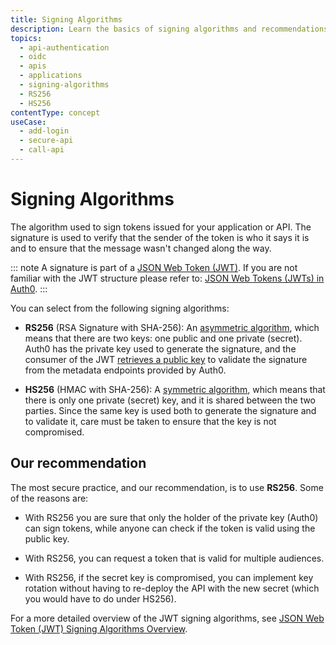 ```yaml
---
title: Signing Algorithms
description: Learn the basics of signing algorithms and recommendations for configuring them in the Auth0 Dashboard.
topics:
  - api-authentication
  - oidc
  - apis
  - applications
  - signing-algorithms
  - RS256
  - HS256
contentType: concept
useCase:
  - add-login
  - secure-api
  - call-api
---
```

# Signing Algorithms

The algorithm used to sign tokens issued for your application or API. The signature is used to verify that the sender of the token is who it says it is and to ensure that the message wasn't changed along the way.

::: note
A signature is part of a [JSON Web Token (JWT)](). If you are not familiar with the JWT structure please refer to: [JSON Web Tokens (JWTs) in Auth0](/jwt#what-is-the-json-web-token-structure-).
:::

You can select from the following signing algorithms:

- **RS256** (RSA Signature with SHA-256): An [asymmetric algorithm](https://en.wikipedia.org/wiki/Public-key_cryptography), which means that there are two keys: one public and one private (secret). Auth0 has the private key used to generate the signature, and the consumer of the JWT [retrieves a public key](/api-auth/guides/retrieve-public-key) to validate the signature from the metadata endpoints provided by Auth0.

- **HS256** (HMAC with SHA-256): A [symmetric algorithm](https://en.wikipedia.org/wiki/Symmetric-key_algorithm), which means that there is only one private (secret) key, and it is shared between the two parties. Since the same key is used both to generate the signature and to validate it, care must be taken to ensure that the key is not compromised.

## Our recommendation

The most secure practice, and our recommendation, is to use **RS256**. Some of the reasons are:

- With RS256 you are sure that only the holder of the private key (Auth0) can sign tokens, while anyone can check if the token is valid using the public key.

- With RS256, you can request a token that is valid for multiple audiences.

- With RS256, if the secret key is compromised, you can implement key rotation without having to re-deploy the API with the new secret (which you would have to do under HS256).

For a more detailed overview of the JWT signing algorithms, see [JSON Web Token (JWT) Signing Algorithms Overview](https://auth0.com/blog/json-web-token-signing-algorithms-overview/).

